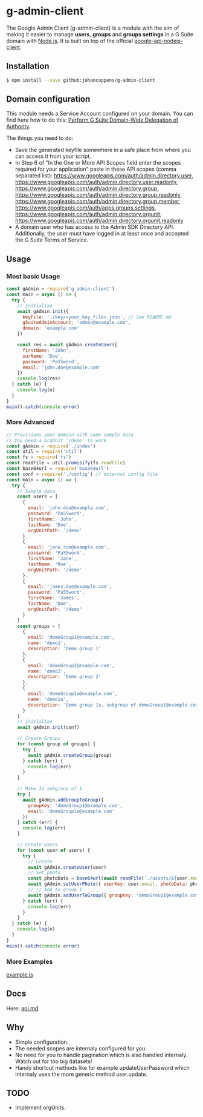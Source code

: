 # g-admin-client

The Google Admin Client (g-admin-client) is a module with the aim of making it easier to manage <b>users</b>, <b>groups</b> and <b>groups settings</b> in a G Suite domain with [Node.js](https://nodejs.org/). It is built on top of the official [google-api-nodejs-client](https://www.npmjs.com/package/googleapis).

## Installation

```bash
$ npm install --save github:johancoppens/g-admin-client
```

## Domain configuration

This module needs a Service Account configured on your domain. You can find here how to do this: [Perform G Suite Domain-Wide Delegation of Authority](https://developers.google.com/admin-sdk/directory/v1/guides/delegation).

The things you need to do:
* Save the generated keyfile somewhere in a safe place from where you can access it from your script.
* In Step 6 of "In the One or More API Scopes field enter the scopes required for your application" paste in these API scopes (comma separated list): https://www.googleapis.com/auth/admin.directory.user,
https://www.googleapis.com/auth/admin.directory.user.readonly,
https://www.googleapis.com/auth/admin.directory.group,
https://www.googleapis.com/auth/admin.directory.group.readonly,
https://www.googleapis.com/auth/admin.directory.group.member,
https://www.googleapis.com/auth/apps.groups.settings,
https://www.googleapis.com/auth/admin.directory.orgunit,
https://www.googleapis.com/auth/admin.directory.orgunit.readonly
* A domain user who has access to the Admin SDK Directory API. Additionally, the user must have logged in at least once and accepted the G Suite Terms of Service.

## Usage

### Most basic Usage

```javascript
const gAdmin = require('g-admin-client')
const main = async () => {
  try {
    // Initialize
    await gAdmin.init({
      keyFile: './key/<your_key_file>.json', // See README.md
      gSuiteAdminAccount: 'admin@example.com',
      domain: 'example.com'
    })

    const res = await gAdmin.createUser({
      firstName: 'John',
      surName: 'Doe',
      password: 'Pa55word',
      email: 'john.doe@example.com'
    })
    console.log(res)
  } catch (e) {
    console.log(e)
  }
}
main().catch(console.error)
```

### More Advanced

```javascript
// Provisions your domain with some sample data
// You need a orgUnit '/demo' to work
const gAdmin = require('./index')
const util = require('util')
const fs = require('fs')
const readFile = util.promisify(fs.readFile)
const base64url = require('base64url')
const conf = require('./config') // external config file
const main = async () => {
  try {
    // Sample data
    const users = [
      {
        email: 'john.doe@example.com',
        password: 'Pa55word',
        firstName: 'John',
        lastName: 'Doe',
        orgUnitPath: '/demo'
      },
      {
        email: 'jane.roe@example.com',
        password: 'Pa55word',
        firstName: 'Jane',
        lastName: 'Roe',
        orgUnitPath: '/demo'
      },
      {
        email: 'james.doe@example.com',
        password: 'Pa55word',
        firstName: 'James',
        lastName: 'Doe',
        orgUnitPath: '/demo'
      }
    ]
    const groups = [
      {
        email: 'demoGroup1@example.com',
        name: 'demo1',
        description: 'Demo group 1'
      },
      {
        email: 'demoGroup2@example.com',
        name: 'demo2',
        description: 'Demo group 2'
      },
      {
        email: 'demoGroup1a@example.com',
        name: 'demo1a',
        description: 'Demo group 1a, subgroup of demoGroup1@example.com'
      }
    ]
    // Initialize
    await gAdmin.init(conf)

    // Create Groups
    for (const group of groups) {
      try {
        await gAdmin.createGroup(group)
      } catch (err) {
        console.log(err)
      }
    }

    // Make 1a subgroup of 1
    try {
      await gAdmin.addGroupToGroup({
        groupKey: 'demoGroup1@example.com',
        email: 'demoGroup1a@example.com'
      })
    } catch (err) {
      console.log(err)
    }

    // Create Users
    for (const user of users) {
      try {
        // Create
        await gAdmin.createUser(user)
        // Set photo
        const photoData = base64url(await readFile(`./assets/${user.email}.jpeg`))
        await gAdmin.setUserPhoto({ userKey: user.email, photoData: photoData })
        // // Add to group 1
        await gAdmin.addUserToGroup({ groupKey: 'demoGroup1@example.com', email: user.email })
      } catch (err) {
        console.log(err)
      }
    }
  } catch (e) {
    console.log(e)
  }
}
main().catch(console.error)

```
### More Examples

[example.js](./example.js)

## Docs
Here: [api.md](api.md)

## Why

* Simple configuration.
* The needed scopes are internaly configured for you.
* No need for you to handle pagination which is also handled internaly. Watch out for too big datasets!
* Handy shortcut methods like for example updateUserPassword which internaly uses the more generic method user.update.

## TODO

* Implement orgUnits.
